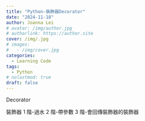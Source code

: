```yaml
---
title: "Python-裝飾器Decorator"
date: "2024-11-18"
author: Joanna Lei
# avatar: /img/author.jpg
# authorlink: https://author.site
cover: /img/.jpg
# images:
#   - /img/cover.jpg
categories:
  - Learning Code
tags:
  - Python
# nolastmod: true
draft: false
---
```


Decorator

<!--more-->

裝飾器
1 階-過水
2 階-帶參數
3 階-會回傳裝飾器的裝飾器
